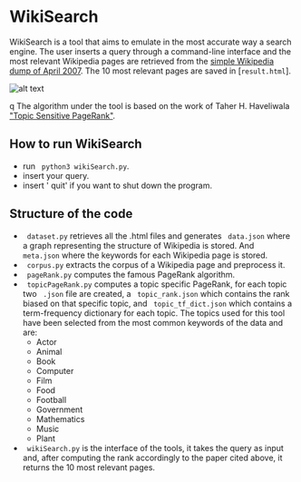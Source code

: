 # WikiSearch
WikiSearch is a tool that aims to emulate in the most accurate way a search engine.
The user inserts a query through a command-line interface and the most relevant Wikipedia pages 
are retrieved from the [simple Wikipedia dump of April 2007](https://dumps.wikimedia.org/other/static_html_dumps/April_2007/).
The 10 most relevant pages are saved in [`result.html`].

![alt text](https://github.com/ciroantoniomami/WikiSearch/blob/main/img/Wikisearch.png)

q
The algorithm under the tool is based on the work of Taher H. Haveliwala ["Topic Sensitive PageRank"](http://www-cs-students.stanford.edu/~taherh/papers/topic-sensitive-pagerank.pdf).

## How to run WikiSearch
* run ` python3 wikiSearch.py`.
* insert your query.
* insert ' quit' if you want to shut down the program.

## Structure of the code
* ` dataset.py` retrieves all the .html files and generates ` data.json` where a graph representing the structure of Wikipedia is stored. And ` meta.json` where the keywords for each Wikipedia page is stored.
* ` corpus.py` extracts the corpus of a Wikipedia page and preprocess it.
* ` pageRank.py` computes the famous PageRank algorithm.
* ` topicPageRank.py` computes a topic specific PageRank, for each topic two ` .json` file are created, a ` topic_rank.json` which contains the rank biased on that specific topic, and ` topic_tf_dict.json` which contains a term-frequency dictionary for each topic. The topics used for this tool have been selected from the most common keywords of the data and are:
    * Actor
    * Animal
    * Book
    * Computer
    * Film
    * Food
    * Football
    * Government
    * Mathematics
    * Music
    * Plant
* ` wikiSearch.py` is the interface of the tools, it takes the query as input and, after computing the rank accordingly to the paper cited above, it returns the 10 most relevant pages.
